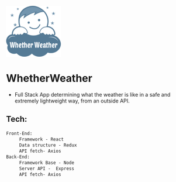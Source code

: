 
<kbd><img src="./thumbnail_WhetherWeather.png" /></kbd>

# WhetherWeather
* Full Stack App determining what the weather is like in a safe and extremely lightweight way, from an outside API.

## Tech: 
    Front-End: 
         Framework - React
         Data structure - Redux
         API fetch- Axios
    Back-End: 
         Framework Base - Node
         Server API -  Express
         API fetch- Axios
